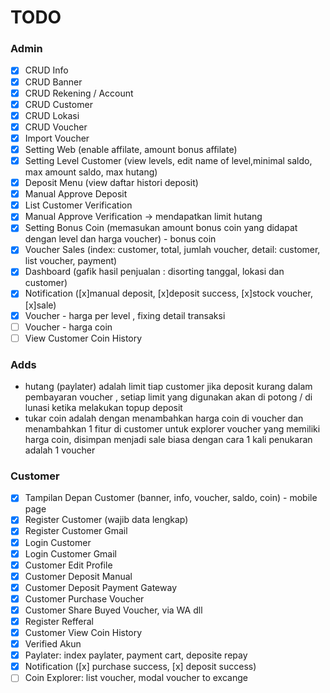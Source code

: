 # TODO

### Admin

-   [x] CRUD Info
-   [x] CRUD Banner
-   [x] CRUD Rekening / Account
-   [x] CRUD Customer
-   [x] CRUD Lokasi
-   [x] CRUD Voucher
-   [x] Import Voucher
-   [x] Setting Web (enable affilate, amount bonus affilate)
-   [x] Setting Level Customer (view levels, edit name of level,minimal saldo, max amount saldo, max hutang)
-   [x] Deposit Menu (view daftar histori deposit)
-   [x] Manual Approve Deposit
-   [x] List Customer Verification
-   [x] Manual Approve Verification -> mendapatkan limit hutang
-   [x] Setting Bonus Coin (memasukan amount bonus coin yang didapat dengan level dan harga voucher) - bonus coin
-   [x] Voucher Sales (index: customer, total, jumlah voucher, detail: customer, list voucher, payment)
-   [x] Dashboard (gafik hasil penjualan : disorting tanggal, lokasi dan customer)
-   [x] Notification ([x]manual deposit, [x]deposit success, [x]stock voucher, [x]sale)
-   [x] Voucher - harga per level , fixing detail transaksi
-   [ ] Voucher - harga coin
-   [ ] View Customer Coin History

### Adds

-   hutang (paylater) adalah limit tiap customer jika deposit kurang dalam pembayaran voucher , setiap limit yang digunakan akan di potong / di lunasi ketika melakukan topup deposit
-   tukar coin adalah dengan menambahkan harga coin di voucher dan menambahkan 1 fitur di customer untuk explorer voucher yang memiliki harga coin, disimpan menjadi sale biasa dengan cara 1 kali penukaran adalah 1 voucher

### Customer

-   [x] Tampilan Depan Customer (banner, info, voucher, saldo, coin) - mobile page
-   [x] Register Customer (wajib data lengkap)
-   [x] Register Customer Gmail
-   [x] Login Customer
-   [x] Login Customer Gmail
-   [x] Customer Edit Profile
-   [x] Customer Deposit Manual
-   [x] Customer Deposit Payment Gateway
-   [x] Customer Purchase Voucher
-   [x] Customer Share Buyed Voucher, via WA dll
-   [x] Register Refferal
-   [x] Customer View Coin History
-   [x] Verified Akun
-   [x] Paylater: index paylater, payment cart, deposite repay
-   [x] Notification ([x] purchase success, [x] deposit success)
-   [ ] Coin Explorer: list voucher, modal voucher to excange
